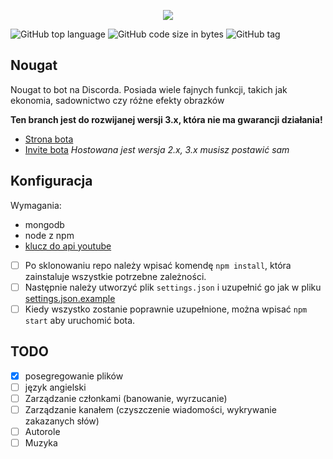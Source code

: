 <p align="center"><img src="https://raw.githubusercontent.com/pizza61/nougat/master/nougat-maly.png" /></p>

![GitHub top language](https://img.shields.io/github/languages/top/pizza61/nougat.png?style=for-the-badge)
![GitHub code size in bytes](https://img.shields.io/github/languages/code-size/pizza61/nougat.svg?style=for-the-badge)
![GitHub tag](https://img.shields.io/github/tag/pizza61/nougat.svg?style=for-the-badge)

## Nougat
Nougat to bot na Discorda. Posiada wiele fajnych funkcji, takich jak ekonomia, sadownictwo czy różne efekty obrazków

**Ten branch jest do rozwijanej wersji 3.x, która nie ma gwarancji działania!**

* [Strona bota](https://pizza61.github.io/nougat)
* [Invite bota](https://discordapp.com/api/oauth2/authorize?client_id=429587398511427584&permissions=201346048&scope=bot) *Hostowana jest wersja 2.x, 3.x musisz postawić sam*

## Konfiguracja
Wymagania:
* mongodb
* node z npm
* [klucz do api youtube](https://developers.google.com/youtube/v3/getting-started)

- [ ] Po sklonowaniu repo należy wpisać komendę `npm install`, która zainstaluje wszystkie potrzebne zależności.
- [ ] Następnie należy utworzyć plik `settings.json` i uzupełnić go jak w pliku [settings.json.example](https://github.com/pizza61/nougat/blob/master/settings.json.example)
- [ ] Kiedy wszystko zostanie poprawnie uzupełnione, można wpisać `npm start` aby uruchomić bota.

## TODO
- [x] posegregowanie plików
- [ ] język angielski
- [ ] Zarządzanie członkami (banowanie, wyrzucanie)
- [ ] Zarządzanie kanałem (czyszczenie wiadomości, wykrywanie zakazanych słów)
- [ ] Autorole
- [ ] Muzyka
